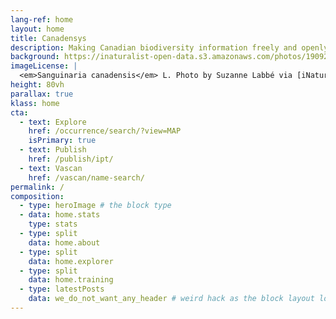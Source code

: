 ```yaml
---
lang-ref: home
layout: home
title: Canadensys
description: Making Canadian biodiversity information freely and openly available 
background: https://inaturalist-open-data.s3.amazonaws.com/photos/190926491/original.jpg
imageLicense: |
  <em>Sanguinaria canadensis</em> L. Photo by Suzanne Labbé via [iNaturalist](https://www.gbif.org/occurrence/3764124042)
height: 80vh
parallax: true
klass: home
cta:
  - text: Explore
    href: /occurrence/search/?view=MAP
    isPrimary: true
  - text: Publish
    href: /publish/ipt/
  - text: Vascan
    href: /vascan/name-search/
permalink: /
composition:
  - type: heroImage # the block type
  - data: home.stats
    type: stats
  - type: split
    data: home.about
  - type: split
    data: home.explorer
  - type: split
    data: home.training
  - type: latestPosts
    data: we_do_not_want_any_header # weird hack as the block layout looks for a data element and falls back to the page if none is present
---
```



